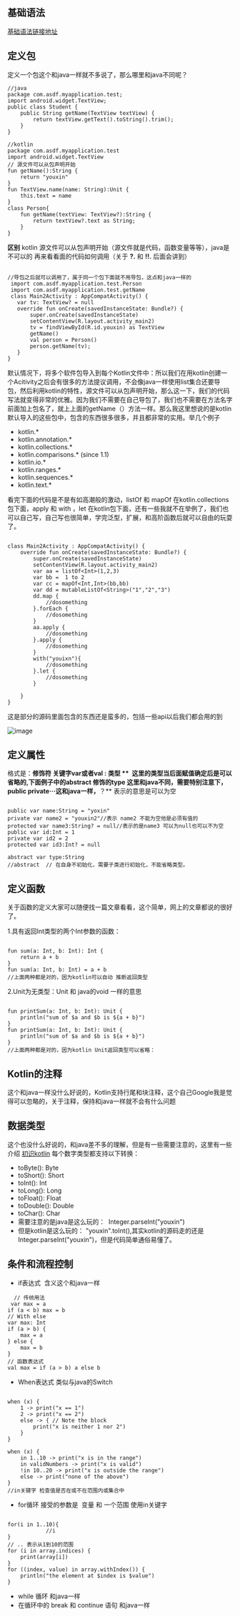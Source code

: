 ## 基础语法
[基础语法链接地址](http://blog.csdn.net/yubo_725/article/details/50758982)
## **定义包** 
定义一个包这个和java一样就不多说了，那么哪里和java不同呢？
```
//java
package com.asdf.myapplication.test;
import android.widget.TextView;
public class Student {
    public String getName(TextView textView) {
        return textView.getText().toString().trim();
    }
}

//kotlin
package com.asdf.myapplication.test
import android.widget.TextView
// 源文件可以从包声明开始
fun getName():String {
    return "youxin"
}
fun TextView.name(name: String):Unit {
    this.text = name
}
class Person{
    fun getName(textView: TextView?):String {
        return textView?.text as String;
    }
}
```

 **区别** kotlin 源文件可以从包声明开始（源文件就是代码，函数变量等等），java是不可以的
 再来看看面的代码如何调用（关于 **?.** 和 **!!.** 后面会讲到）
 
 
 ```

 //导包之后就可以调用了，属于同一个包下面就不用导包，这点和java一样的
  import com.asdf.myapplication.test.Person
  import com.asdf.myapplication.test.getName
  class Main2Activity : AppCompatActivity() {
    var tv: TextView? = null
    override fun onCreate(savedInstanceState: Bundle?) {
        super.onCreate(savedInstanceState)
        setContentView(R.layout.activity_main2)
        tv = findViewById(R.id.youxin) as TextView
        getName()
        val person = Person()
        person.getName(tv);
    }
}
```

默认情况下，将多个软件包导入到每个Kotlin文件中：所以我们在用kotlin创建一个Acitivity之后会有很多的方法提议调用，不会像java一样使用list集合还要导包，然后利用kotlin的特性，源文件可以从包声明开始，那么这一下，我们的代码写法就变得非常的优雅。因为我们不需要在自己导包了，我们也不需要在方法名字前面加上包名了，就上上面的getName（）方法一样。那么我这里想说的是kotlin默认导入的这些包中，包含的东西很多很多，并且都非常的实用。举几个例子

- kotlin.*
- kotlin.annotation.*
- kotlin.collections.*
- kotlin.comparisons.* (since 1.1)
- kotlin.io.*
- kotlin.ranges.*
- kotlin.sequences.*
- kotlin.text.*

看完下面的代码是不是有如高潮般的激动，listOf 和  mapOf 在kotlin.collections包下面，apply 和 with ，let 在kotlin包下面，还有一些我就不在举例了，我们也可以自己写，自己写也很简单，学完泛型，扩展，和高阶函数后就可以自由的玩耍了。

```

class Main2Activity : AppCompatActivity() {
    override fun onCreate(savedInstanceState: Bundle?) {
        super.onCreate(savedInstanceState)
        setContentView(R.layout.activity_main2)
        var aa = listOf<Int>(1,2,3)
        var bb =  1 to 2
        var cc = mapOf<Int,Int>(bb,bb)
        var dd = mutableListOf<String>("1","2","3")
        dd.map {
            //dosomething
        }.forEach {
            //dosomething
        }
        aa.apply {
            //dosomething
        }.apply {
            //dosomething 
        }
        with("youixn"){
            //dosomething
        }.let {
            //dosomething
        }
                
    }
}

```

这是部分的源码里面包含的东西还是蛮多的，包括一些api以后我们都会用的到

![image](https://raw.githubusercontent.com/youxin11544/Kotlin-learning/master/1.png)

## **定义属性** 
格式是：**修饰符 关键字var或者val : 类型 **  这里的类型当后面赋值确定后是可以省略的,下面例子中的abstract 修饰的type 这里和java不同，需要特别注意下，public private···这和java一样，**？** 表示的意思是可以为空

```

public var name:String = "yoxin"
private var name2 = "youxin2"//表示 name2 不能为空他是必须有值的
protected var name3:String? = null//表示的是name3 可以为null也可以不为空
public var id:Int = 1
private var id2 = 2
protected var id3:Int? = null

abstract var type:String
//abstract  // 在自身不初始化，需要子类进行初始化，不能省略类型。
```
 
## **定义函数** 
关于函数的定义大家可以随便找一篇文章看看，这个简单，网上的文章都说的很好了。

1.具有返回Int类型的两个Int参数的函数：

```

fun sum(a: Int, b: Int): Int {
    return a + b
}
fun sum(a: Int, b: Int) = a + b
//上面两种都是对的，因为kotlin可以自动 推断返回类型 

```
2.Unit为无类型：Unit 和 java的void 一样的意思
```

fun printSum(a: Int, b: Int): Unit {
    println("sum of $a and $b is ${a + b}")
}
fun printSum(a: Int, b: Int): Unit {
    println("sum of $a and $b is ${a + b}")
}
//上面两种都是对的，因为kotlin Unit返回类型可以省略：

```
## **Kotlin的注释** 
这个和java一样没什么好说的，Kotlin支持行尾和块注释，这个自己Google我是觉得可以忽略的，关于注释，保持和java一样就不会有什么问题

 
## **数据类型** 
这个也没什么好说的，和java差不多的理解，但是有一些需要注意的，这里有一些介绍
[初识kotlin](https://github.com/youxin11544/Kotlin-Simple/blob/master/%E5%88%9D%E8%AF%86kotlin.md)
每个数字类型都支持以下转换：
- toByte(): Byte
- toShort(): Short
- toInt(): Int
- toLong(): Long
- toFloat(): Float
- toDouble(): Double
- toChar(): Char
- 需要注意的是java是这么玩的：  Integer.parseInt("youxin")
- 但是kotlin是这么玩的： "youxin".toInt(),其实kotlin的源码走的还是Integer.parseInt("youxin")，但是代码简单通俗易懂了。

## **条件和流程控制** 

- if表达式  含义这个和java一样

```
  // 传统用法
 var max = a 
if (a < b) max = b
// With else 
var max: Int
if (a > b) {
    max = a
} else {
    max = b
}
// 函数表达式 
val max = if (a > b) a else b 

```





- When表达式 类似与java的Switch

```

when (x) {
    1 -> print("x == 1")
    2 -> print("x == 2")
    else -> { // Note the block
        print("x is neither 1 nor 2")
    }
}

when (x) {
    in 1..10 -> print("x is in the range")
    in validNumbers -> print("x is valid")
    !in 10..20 -> print("x is outside the range")
    else -> print("none of the above")
}
//in关键字 检查值是否在或不在范围内或集合中

```

- for循环 接受的参数是  变量 和 一个范围 使用in关键字

```

for(i in 1..10){
            //i
}
// .. 表示从1到10的范围
for (i in array.indices) {
    print(array[i])
}
for ((index, value) in array.withIndex()) {
    println("the element at $index is $value")
}
```

- while 循环 和java一样
- 在循环中的 break 和 continue 语句 和java一样

 
